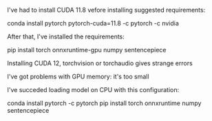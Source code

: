 I've had to install CUDA 11.8 vefore installing suggested requirements:

conda install pytorch pytorch-cuda=11.8 -c pytorch -c nvidia

After that, I've installed the requirements:

pip install torch onnxruntime-gpu numpy sentencepiece

Installing CUDA 12, torchvision or torchaudio gives strange errors

I've got problems with GPU memory: it's too small

I've succeded loading model on CPU with this configuration:

conda install pytorch -c pytorch
pip install torch onnxruntime numpy sentencepiece

